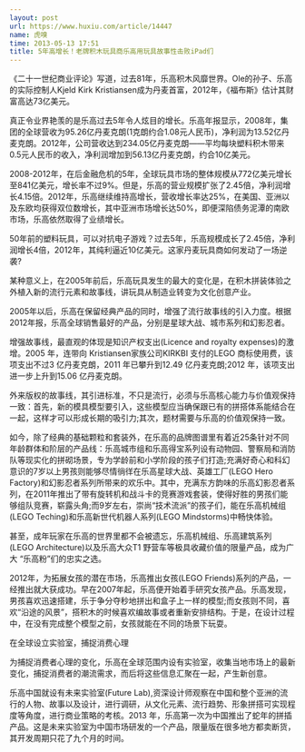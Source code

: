 ```yaml
---
layout: post
url: https://www.huxiu.com/article/14447
name: 虎嗅
time: 2013-05-13 17:51
title: 5年高增长！老牌积木玩具商乐高用玩具故事性击败iPad们
---
```

《二十一世纪商业评论》写道，过去81年，乐高积木风靡世界。Ole的孙子、乐高的实际控制人Kjeld Kirk Kristiansen成为丹麦首富，2012年，《福布斯》估计其财富高达73亿美元。

真正令业界艳羡的是乐高过去5年令人炫目的增长。乐高年报显示，2008年，集团的全球营收为95.26亿丹麦克朗(1克朗约合1.08元人民币)，净利润为13.52亿丹麦克朗。2012年，公司营收达到234.05亿丹麦克朗——平均每块塑料积木带来0.5元人民币的收入，净利润增加到56.13亿丹麦克朗，约合10亿美元。

2008-2012年，在后金融危机的5年，全球玩具市场的整体规模从772亿美元增长至841亿美元，增长率不过9%。但是，乐高的营业规模扩张了2.45倍，净利润增长4.15倍。2012年，乐高继续维持高增长，营收增长率达25%，在美国、亚洲以及东欧均获得双位数增长，其中亚洲市场增长达50%，即便深陷债务泥潭的南欧市场，乐高依然取得了业绩增长。

50年前的塑料玩具，可以对抗电子游戏？过去5年，乐高规模成长了2.45倍，净利润增长4倍，2012年，其纯利逼近10亿美元。这家丹麦玩具商如何发动了一场逆袭?

某种意义上，在2005年前后，乐高玩具发生的最大的变化是，在积木拼装体验之外植入新的流行元素和故事线，讲玩具从制造业转变为文化创意产业。

2005年以后，乐高在保留经典产品的同时，增强了流行故事线的引入力度。根据2012年报，乐高全球销售最好的产品，分别是星球大战、城市系列和幻影忍者。

增强故事线，最直观的体现是知识产权支出(Licence and royalty expenses)的激增。2005 年，连带向 Kristiansen家族公司KIRKBI 支付的LEGO 商标使用费，该项支出不过3 亿丹麦克朗，2011 年已攀升到12.49 亿丹麦克朗;2012 年，该项支出进一步上升到15.06 亿丹麦克朗。

外来版权的故事线，其引进标准，不只是流行，必须与乐高核心能力与价值观保持一致：首先，新的模具模型要引入，这些模型应当确保跟已有的拼搭体系能结合在一起，这样才可以形成长期的吸引力;其次，题材需要与乐高的价值观保持一致。

如今，除了经典的基础颗粒和套装外，在乐高的品牌图谱里有着近25条针对不同年龄群体和阶层的产品线：乐高城市组和乐高得宝系列设有动物园、警察局和消防队等现实化的拼砌场景，专为学龄前和小学阶段的孩子们打造;充满好奇心和科幻意识的7岁以上男孩则能够尽情徜徉在乐高星球大战、英雄工厂(LEGO Hero Factory)和幻影忍者系列所带来的欢乐中。其中，充满东方韵味的乐高幻影忍者系列，在2011年推出了带有旋转机和战斗卡的竞赛游戏套装，使得好胜的男孩们能够组队竞赛，崭露头角;而9岁左右，崇尚“技术流派”的孩子们，能在乐高机械组(LEGO Teching)和乐高新世代机器人系列(LEGO Mindstorms)中畅快体验。

甚至，成年玩家在乐高的世界里都不会被遗忘，乐高机械组、乐高建筑系列(LEGO Architecture)以及乐高大众T1 野营车等极具收藏价值的限量产品，成为广大 “乐高粉”们的忠实之选。

2012年，为拓展女孩的潜在市场，乐高推出女孩(LEGO Friends)系列的产品，一经推出就大获成功。早在2007年起，乐高便开始着手研究女孩产品。乐高发现，男孩喜欢迅速搭建，乐于争分夺秒地拼出和盒子上一样的模型;而女孩则不同，喜欢“沿途的风景”，搭积木的时候喜欢编故事或者重新安排结构。于是，在设计过程中，在没有完成整个模型之前，女孩就能在不同的场景下玩耍。

在全球设立实验室，捕捉消费心理

为捕捉消费者心理的变化，乐高在全球范围内设有实验室，收集当地市场上的最新变化，捕捉消费者的潮流需求，而后将这些信息汇聚在一起，产生新创意。

乐高中国就设有未来实验室(Future Lab),资深设计师观察在中国和整个亚洲的流行的人物、故事以及设计，进行调研，从文化元素、流行趋势、形象拼搭可实现程度等角度，进行商业策略的考核。2013 年，乐高第一次为中国推出了蛇年的拼插产品。这是未来实验室为中国市场研发的一个产品，限量版在很多地方都卖断货，其开发周期只花了九个月的时间。

